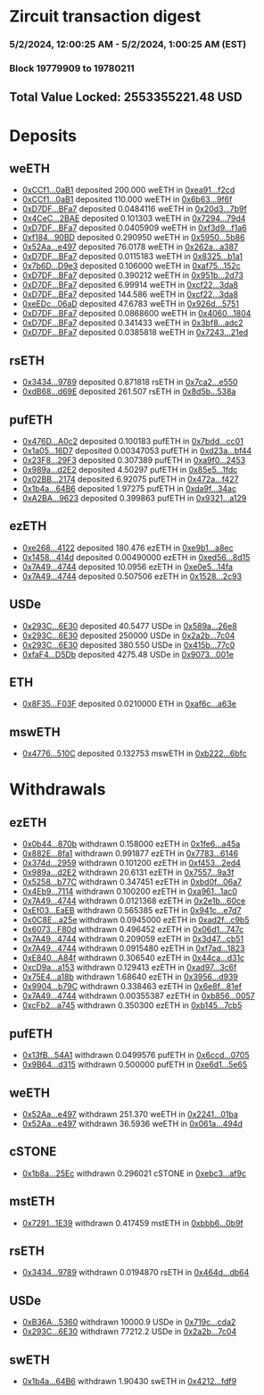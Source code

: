 # Zircuit transaction digest
### 5/2/2024, 12:00:25 AM - 5/2/2024, 1:00:25 AM (EST)
### Block 19779909 to 19780211

## Total Value Locked: 2553355221.48 USD

# Deposits
## weETH
- [0xCCf1...0aB1](https://etherscan.io/address/0xCCf135Ab352D561a15Eb7BE2A243Cc4Fcb7f0aB1) deposited 200.000 weETH in [0xea91...f2cd](https://etherscan.io/tx/0xCCf135Ab352D561a15Eb7BE2A243Cc4Fcb7f0aB1)
- [0xCCf1...0aB1](https://etherscan.io/address/0xCCf135Ab352D561a15Eb7BE2A243Cc4Fcb7f0aB1) deposited 110.000 weETH in [0x6b63...9f6f](https://etherscan.io/tx/0xCCf135Ab352D561a15Eb7BE2A243Cc4Fcb7f0aB1)
- [0xD7DF...BFa7](https://etherscan.io/address/0xD7DF7E085214743530afF339aFC420c7c720BFa7) deposited 0.0484116 weETH in [0x20d3...7b9f](https://etherscan.io/tx/0xD7DF7E085214743530afF339aFC420c7c720BFa7)
- [0x4CeC...2BAE](https://etherscan.io/address/0x4CeCDd6Bd69E40C66d9B60BE0F188d03e7132BAE) deposited 0.101303 weETH in [0x7294...79d4](https://etherscan.io/tx/0x4CeCDd6Bd69E40C66d9B60BE0F188d03e7132BAE)
- [0xD7DF...BFa7](https://etherscan.io/address/0xD7DF7E085214743530afF339aFC420c7c720BFa7) deposited 0.0405909 weETH in [0xf3d9...f1a6](https://etherscan.io/tx/0xD7DF7E085214743530afF339aFC420c7c720BFa7)
- [0xf184...90BD](https://etherscan.io/address/0xf184332adD82EEEB1d50AeDb69F5D28353e790BD) deposited 0.290950 weETH in [0x5950...5b86](https://etherscan.io/tx/0xf184332adD82EEEB1d50AeDb69F5D28353e790BD)
- [0x52Aa...e497](https://etherscan.io/address/0x52Aa899454998Be5b000Ad077a46Bbe360F4e497) deposited 76.0178 weETH in [0x262a...a387](https://etherscan.io/tx/0x52Aa899454998Be5b000Ad077a46Bbe360F4e497)
- [0xD7DF...BFa7](https://etherscan.io/address/0xD7DF7E085214743530afF339aFC420c7c720BFa7) deposited 0.0115183 weETH in [0x8325...b1a1](https://etherscan.io/tx/0xD7DF7E085214743530afF339aFC420c7c720BFa7)
- [0x7b6D...D9e3](https://etherscan.io/address/0x7b6DE544E3194f4656BAA8DDB094F8D9d138D9e3) deposited 0.106000 weETH in [0xaf75...152c](https://etherscan.io/tx/0x7b6DE544E3194f4656BAA8DDB094F8D9d138D9e3)
- [0xD7DF...BFa7](https://etherscan.io/address/0xD7DF7E085214743530afF339aFC420c7c720BFa7) deposited 0.390212 weETH in [0x951b...2d73](https://etherscan.io/tx/0xD7DF7E085214743530afF339aFC420c7c720BFa7)
- [0xD7DF...BFa7](https://etherscan.io/address/0xD7DF7E085214743530afF339aFC420c7c720BFa7) deposited 6.99914 weETH in [0xcf22...3da8](https://etherscan.io/tx/0xD7DF7E085214743530afF339aFC420c7c720BFa7)
- [0xD7DF...BFa7](https://etherscan.io/address/0xD7DF7E085214743530afF339aFC420c7c720BFa7) deposited 144.586 weETH in [0xcf22...3da8](https://etherscan.io/tx/0xD7DF7E085214743530afF339aFC420c7c720BFa7)
- [0xeEDc...06aD](https://etherscan.io/address/0xeEDc178E4ad2fE7ceBFbA111bff11E8E0AD106aD) deposited 47.6783 weETH in [0x926d...5751](https://etherscan.io/tx/0xeEDc178E4ad2fE7ceBFbA111bff11E8E0AD106aD)
- [0xD7DF...BFa7](https://etherscan.io/address/0xD7DF7E085214743530afF339aFC420c7c720BFa7) deposited 0.0868600 weETH in [0x4060...1804](https://etherscan.io/tx/0xD7DF7E085214743530afF339aFC420c7c720BFa7)
- [0xD7DF...BFa7](https://etherscan.io/address/0xD7DF7E085214743530afF339aFC420c7c720BFa7) deposited 0.341433 weETH in [0x3bf8...adc2](https://etherscan.io/tx/0xD7DF7E085214743530afF339aFC420c7c720BFa7)
- [0xD7DF...BFa7](https://etherscan.io/address/0xD7DF7E085214743530afF339aFC420c7c720BFa7) deposited 0.0385818 weETH in [0x7243...21ed](https://etherscan.io/tx/0xD7DF7E085214743530afF339aFC420c7c720BFa7)
## rsETH
- [0x3434...9789](https://etherscan.io/address/0x34349c5569e7B846c3558961552D2202760A9789) deposited 0.871818 rsETH in [0x7ca2...e550](https://etherscan.io/tx/0x34349c5569e7B846c3558961552D2202760A9789)
- [0xdB68...d69E](https://etherscan.io/address/0xdB68C0F5F08Bbe0f4dd18c9cf409B2E46316d69E) deposited 261.507 rsETH in [0x8d5b...538a](https://etherscan.io/tx/0xdB68C0F5F08Bbe0f4dd18c9cf409B2E46316d69E)
## pufETH
- [0x476D...A0c2](https://etherscan.io/address/0x476DFc6D0EBAa25B69617Fa8844FDd372E39A0c2) deposited 0.100183 pufETH in [0x7bdd...cc01](https://etherscan.io/tx/0x476DFc6D0EBAa25B69617Fa8844FDd372E39A0c2)
- [0x1a05...16D7](https://etherscan.io/address/0x1a059115D5fac0e97c778E3118b428a2CF6f16D7) deposited 0.00347053 pufETH in [0xd23a...bf44](https://etherscan.io/tx/0x1a059115D5fac0e97c778E3118b428a2CF6f16D7)
- [0x23F8...29F3](https://etherscan.io/address/0x23F83E70157C8955f57378b7e682734661E829F3) deposited 0.307389 pufETH in [0xa9f0...2453](https://etherscan.io/tx/0x23F83E70157C8955f57378b7e682734661E829F3)
- [0x989a...d2E2](https://etherscan.io/address/0x989aBb13aE6Fb26eE675fFf4E169C67CC696d2E2) deposited 4.50297 pufETH in [0x85e5...1fdc](https://etherscan.io/tx/0x989aBb13aE6Fb26eE675fFf4E169C67CC696d2E2)
- [0x02BB...2174](https://etherscan.io/address/0x02BB11ac6121dE64fB931219712EB0073C182174) deposited 6.92075 pufETH in [0x472a...f427](https://etherscan.io/tx/0x02BB11ac6121dE64fB931219712EB0073C182174)
- [0x1b4a...64B6](https://etherscan.io/address/0x1b4aA4aD0fA6cb4079Ead2B0FB2239AE01f464B6) deposited 1.97275 pufETH in [0xda9f...34ac](https://etherscan.io/tx/0x1b4aA4aD0fA6cb4079Ead2B0FB2239AE01f464B6)
- [0xA2BA...9623](https://etherscan.io/address/0xA2BA6C51bB4A62717B96A9E1A74Ac29109E99623) deposited 0.399863 pufETH in [0x9321...a129](https://etherscan.io/tx/0xA2BA6C51bB4A62717B96A9E1A74Ac29109E99623)
## ezETH
- [0xe268...4122](https://etherscan.io/address/0xe2680C6C726D2fBD9f8766e6c6d0bfd289414122) deposited 180.476 ezETH in [0xe9b1...a8ec](https://etherscan.io/tx/0xe2680C6C726D2fBD9f8766e6c6d0bfd289414122)
- [0x1458...414d](https://etherscan.io/address/0x1458e198117DFE7b4b027a67E4eaC838C984414d) deposited 0.00490000 ezETH in [0xed56...8d15](https://etherscan.io/tx/0x1458e198117DFE7b4b027a67E4eaC838C984414d)
- [0x7A49...4744](https://etherscan.io/address/0x7A493Be5c2ce014cD049Bf178a1ac0Db1B434744) deposited 10.0956 ezETH in [0xe0e5...14fa](https://etherscan.io/tx/0x7A493Be5c2ce014cD049Bf178a1ac0Db1B434744)
- [0x7A49...4744](https://etherscan.io/address/0x7A493Be5c2ce014cD049Bf178a1ac0Db1B434744) deposited 0.507506 ezETH in [0x1528...2c93](https://etherscan.io/tx/0x7A493Be5c2ce014cD049Bf178a1ac0Db1B434744)
## USDe
- [0x293C...6E30](https://etherscan.io/address/0x293C6937D8D82e05B01335F7B33FBA0c8e256E30) deposited 40.5477 USDe in [0x589a...26e8](https://etherscan.io/tx/0x293C6937D8D82e05B01335F7B33FBA0c8e256E30)
- [0x293C...6E30](https://etherscan.io/address/0x293C6937D8D82e05B01335F7B33FBA0c8e256E30) deposited 250000 USDe in [0x2a2b...7c04](https://etherscan.io/tx/0x293C6937D8D82e05B01335F7B33FBA0c8e256E30)
- [0x293C...6E30](https://etherscan.io/address/0x293C6937D8D82e05B01335F7B33FBA0c8e256E30) deposited 380.550 USDe in [0x415b...77c0](https://etherscan.io/tx/0x293C6937D8D82e05B01335F7B33FBA0c8e256E30)
- [0xfaF4...D5Db](https://etherscan.io/address/0xfaF4b5991858246F13BfBf20aF7ce9D22a48D5Db) deposited 4275.48 USDe in [0x9073...001e](https://etherscan.io/tx/0xfaF4b5991858246F13BfBf20aF7ce9D22a48D5Db)
## ETH
- [0x8F35...F03F](https://etherscan.io/address/0x8F359cD49F38CB79281a97F70946979d5A9FF03F) deposited 0.0210000 ETH in [0xaf6c...a63e](https://etherscan.io/tx/0x8F359cD49F38CB79281a97F70946979d5A9FF03F)
## mswETH
- [0x4776...510C](https://etherscan.io/address/0x4776d0Ae4468123AAf11Ce53e3C16cb8Fe36510C) deposited 0.132753 mswETH in [0xb222...6bfc](https://etherscan.io/tx/0x4776d0Ae4468123AAf11Ce53e3C16cb8Fe36510C)
# Withdrawals
## ezETH
- [0x0b44...870b](https://etherscan.io/address/0x0b44353D3Df4faC936Bdfe5E93F2ca15F0A2870b) withdrawn 0.158000 ezETH in [0x1fe6...a45a](https://etherscan.io/tx/0x0b44353D3Df4faC936Bdfe5E93F2ca15F0A2870b)
- [0x882E...8fa1](https://etherscan.io/address/0x882E589232c1191D80F38b41Db4fF9F6Ce998fa1) withdrawn 0.991877 ezETH in [0x7783...6146](https://etherscan.io/tx/0x882E589232c1191D80F38b41Db4fF9F6Ce998fa1)
- [0x374d...2959](https://etherscan.io/address/0x374dc2e4fd58C747b4a4fec07b582D8bA94b2959) withdrawn 0.101200 ezETH in [0xf453...2ed4](https://etherscan.io/tx/0x374dc2e4fd58C747b4a4fec07b582D8bA94b2959)
- [0x989a...d2E2](https://etherscan.io/address/0x989aBb13aE6Fb26eE675fFf4E169C67CC696d2E2) withdrawn 20.6131 ezETH in [0x7557...9a3f](https://etherscan.io/tx/0x989aBb13aE6Fb26eE675fFf4E169C67CC696d2E2)
- [0x5258...b77C](https://etherscan.io/address/0x5258aa818673E5c9299298D05944Abc8fd2ab77C) withdrawn 0.347451 ezETH in [0xbd0f...06a7](https://etherscan.io/tx/0x5258aa818673E5c9299298D05944Abc8fd2ab77C)
- [0x4Eb9...7114](https://etherscan.io/address/0x4Eb9fAeE364C82F63aCb8AcC7d259cdCD9A47114) withdrawn 0.100200 ezETH in [0xa961...1ac0](https://etherscan.io/tx/0x4Eb9fAeE364C82F63aCb8AcC7d259cdCD9A47114)
- [0x7A49...4744](https://etherscan.io/address/0x7A493Be5c2ce014cD049Bf178a1ac0Db1B434744) withdrawn 0.0121368 ezETH in [0x2e1b...60ce](https://etherscan.io/tx/0x7A493Be5c2ce014cD049Bf178a1ac0Db1B434744)
- [0xEf03...EaEB](https://etherscan.io/address/0xEf036E3eF80639311eb5E1cE230c14885e2dEaEB) withdrawn 0.565385 ezETH in [0x941c...e7d7](https://etherscan.io/tx/0xEf036E3eF80639311eb5E1cE230c14885e2dEaEB)
- [0x0C8E...a25e](https://etherscan.io/address/0x0C8EDa6f12FA99Dd0d0601B3b6c3053eDdaFa25e) withdrawn 0.0945000 ezETH in [0xad2f...c9b5](https://etherscan.io/tx/0x0C8EDa6f12FA99Dd0d0601B3b6c3053eDdaFa25e)
- [0x6073...F80d](https://etherscan.io/address/0x6073C3A1C92518313e74a76E3fa955ADa495F80d) withdrawn 0.496452 ezETH in [0x06d1...747c](https://etherscan.io/tx/0x6073C3A1C92518313e74a76E3fa955ADa495F80d)
- [0x7A49...4744](https://etherscan.io/address/0x7A493Be5c2ce014cD049Bf178a1ac0Db1B434744) withdrawn 0.209059 ezETH in [0x3d47...cb51](https://etherscan.io/tx/0x7A493Be5c2ce014cD049Bf178a1ac0Db1B434744)
- [0x7A49...4744](https://etherscan.io/address/0x7A493Be5c2ce014cD049Bf178a1ac0Db1B434744) withdrawn 0.0915480 ezETH in [0xf7ad...1823](https://etherscan.io/tx/0x7A493Be5c2ce014cD049Bf178a1ac0Db1B434744)
- [0xE840...A84f](https://etherscan.io/address/0xE84050858B8BABeFaa66E35D23c572127F07A84f) withdrawn 0.306540 ezETH in [0x44ca...d31c](https://etherscan.io/tx/0xE84050858B8BABeFaa66E35D23c572127F07A84f)
- [0xcD9a...a153](https://etherscan.io/address/0xcD9aA0F51ae128575af8b62e14c5B2E2Baf8a153) withdrawn 0.129413 ezETH in [0xad97...3c6f](https://etherscan.io/tx/0xcD9aA0F51ae128575af8b62e14c5B2E2Baf8a153)
- [0x75E4...a18b](https://etherscan.io/address/0x75E45eBD572e7FfAd0f70D74d1BEa92b200ba18b) withdrawn 1.68640 ezETH in [0x3956...d939](https://etherscan.io/tx/0x75E45eBD572e7FfAd0f70D74d1BEa92b200ba18b)
- [0x9904...b79C](https://etherscan.io/address/0x99043a0Bb0f1E337CAFA4c8dCcb5376353bab79C) withdrawn 0.338463 ezETH in [0x6e8f...81ef](https://etherscan.io/tx/0x99043a0Bb0f1E337CAFA4c8dCcb5376353bab79C)
- [0x7A49...4744](https://etherscan.io/address/0x7A493Be5c2ce014cD049Bf178a1ac0Db1B434744) withdrawn 0.00355387 ezETH in [0xb856...0057](https://etherscan.io/tx/0x7A493Be5c2ce014cD049Bf178a1ac0Db1B434744)
- [0xcFb2...a745](https://etherscan.io/address/0xcFb248EEC936eEE233EF677c606861aA0DD2a745) withdrawn 0.350300 ezETH in [0xb145...7cb5](https://etherscan.io/tx/0xcFb248EEC936eEE233EF677c606861aA0DD2a745)
## pufETH
- [0x13fB...54A1](https://etherscan.io/address/0x13fBE5Cd76b900601bAcA777209B117F2C6954A1) withdrawn 0.0499576 pufETH in [0x6ccd...0705](https://etherscan.io/tx/0x13fBE5Cd76b900601bAcA777209B117F2C6954A1)
- [0x9B64...d315](https://etherscan.io/address/0x9B64206e3Ac613a26d469c85eB94fab5DAfad315) withdrawn 0.500000 pufETH in [0xe6d1...5e65](https://etherscan.io/tx/0x9B64206e3Ac613a26d469c85eB94fab5DAfad315)
## weETH
- [0x52Aa...e497](https://etherscan.io/address/0x52Aa899454998Be5b000Ad077a46Bbe360F4e497) withdrawn 251.370 weETH in [0x2241...01ba](https://etherscan.io/tx/0x52Aa899454998Be5b000Ad077a46Bbe360F4e497)
- [0x52Aa...e497](https://etherscan.io/address/0x52Aa899454998Be5b000Ad077a46Bbe360F4e497) withdrawn 36.5936 weETH in [0x061a...494d](https://etherscan.io/tx/0x52Aa899454998Be5b000Ad077a46Bbe360F4e497)
## cSTONE
- [0x1b8a...25Ec](https://etherscan.io/address/0x1b8a99527561bD73E375df7B4B14B10Fd26025Ec) withdrawn 0.296021 cSTONE in [0xebc3...af9c](https://etherscan.io/tx/0x1b8a99527561bD73E375df7B4B14B10Fd26025Ec)
## mstETH
- [0x7291...1E39](https://etherscan.io/address/0x729177AD7C50b8bAe93bbF8A3F32a4cFc0f61E39) withdrawn 0.417459 mstETH in [0xbbb6...0b9f](https://etherscan.io/tx/0x729177AD7C50b8bAe93bbF8A3F32a4cFc0f61E39)
## rsETH
- [0x3434...9789](https://etherscan.io/address/0x34349c5569e7B846c3558961552D2202760A9789) withdrawn 0.0194870 rsETH in [0x464d...db64](https://etherscan.io/tx/0x34349c5569e7B846c3558961552D2202760A9789)
## USDe
- [0xB36A...5360](https://etherscan.io/address/0xB36A38D6BF751014E307614DD52314E506435360) withdrawn 10000.9 USDe in [0x719c...cda2](https://etherscan.io/tx/0xB36A38D6BF751014E307614DD52314E506435360)
- [0x293C...6E30](https://etherscan.io/address/0x293C6937D8D82e05B01335F7B33FBA0c8e256E30) withdrawn 77212.2 USDe in [0x2a2b...7c04](https://etherscan.io/tx/0x293C6937D8D82e05B01335F7B33FBA0c8e256E30)
## swETH
- [0x1b4a...64B6](https://etherscan.io/address/0x1b4aA4aD0fA6cb4079Ead2B0FB2239AE01f464B6) withdrawn 1.90430 swETH in [0x4212...fdf9](https://etherscan.io/tx/0x1b4aA4aD0fA6cb4079Ead2B0FB2239AE01f464B6)
